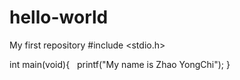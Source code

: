 # hello-world
My first repository
#include <stdio.h>

int main(void){
    printf("My name is Zhao YongChi");
}
